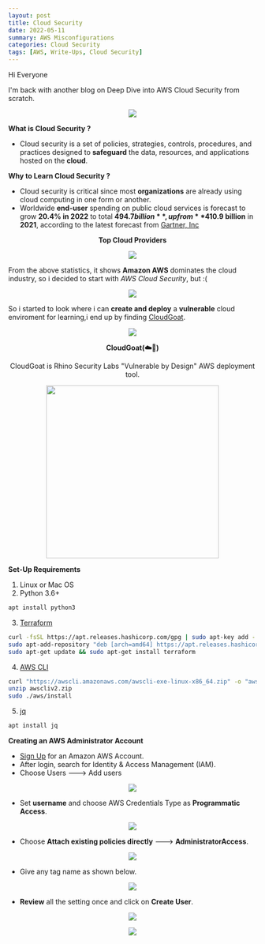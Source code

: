 ```yaml
---
layout: post
title: Cloud Security
date: 2022-05-11
summary: AWS Misconfigurations
categories: Cloud Security
tags: [AWS, Write-Ups, Cloud Security]
---
```


Hi Everyone

I'm back with another blog on Deep Dive into AWS Cloud Security from scratch.


<p align="center">
  <img src="/images/cloud/aws-logo.png">
</p>

**What is Cloud Security ?**          
* Cloud security is a set of policies, strategies, controls, procedures, and practices designed to **safeguard** the data, resources, and applications hosted on the **cloud**.

**Why to Learn Cloud Security ?**
* Cloud security is critical since most **organizations** are already using cloud computing in one form or another. 
* Worldwide **end-user** spending on public cloud services is forecast to grow **20.4% in 2022** to total **$494.7 billion**, up from **$410.9 billion** in **2021**, according to the latest forecast from [Gartner, Inc](https://www.gartner.com/en/newsroom/press-releases/2022-04-19-gartner-forecasts-worldwide-public-cloud-end-user-spending-to-reach-nearly-500-billion-in-2022#:~:text=IaaS%2C%20DaaS%20and%20PaaS%20to,latest%20forecast%20from%20Gartner%2C%20Inc.)

<p align="center"><strong>Top Cloud Providers</strong></p>
<p align="center">
  <img src="/images/cloud/cloud-provider.png">
</p>

From the above statistics, it shows **Amazon AWS** dominates the cloud industry, so i decided to start with _AWS Cloud Security_, but :(

<p align="center">
  <img src="https://media.giphy.com/media/8VIRj0jsCPIIBpKSDK/giphy.gif">
</p>

So i started to look where i can **create and deploy** a **vulnerable** cloud enviroment for learning,i end up by finding [CloudGoat](https://github.com/RhinoSecurityLabs/cloudgoat).

<p align="center">
  <img src="/images/cloud/vulnerable-labs.png">
</p>

<p align="center"><strong>CloudGoat(☁️🐐)</strong></p>      

<p align="center">CloudGoat is Rhino Security Labs "Vulnerable by Design" AWS deployment tool.</p>

<p align="center">
  <img src="https://rhinosecuritylabs.com/wp-content/uploads/2018/07/cloudgoat-e1533043938802-1140x400.jpg" width=350/>
</p>

**Set-Up Requirements**
1. Linux or Mac OS
2. Python 3.6+
```bash
apt install python3
```
3. [Terraform](https://www.terraform.io/downloads)
```bash
curl -fsSL https://apt.releases.hashicorp.com/gpg | sudo apt-key add -
sudo apt-add-repository "deb [arch=amd64] https://apt.releases.hashicorp.com $(lsb_release -cs) main"
sudo apt-get update && sudo apt-get install terraform
```
4. [AWS CLI](https://docs.aws.amazon.com/cli/latest/userguide/getting-started-install.html)
```bash
curl "https://awscli.amazonaws.com/awscli-exe-linux-x86_64.zip" -o "awscliv2.zip"
unzip awscliv2.zip
sudo ./aws/install
```
5. [jq](https://stedolan.github.io/jq/)
```bash
apt install jq
```
**Creating an AWS Administrator Account**
* [Sign Up](https://portal.aws.amazon.com/billing/signup#/start/email) for an Amazon AWS Account.
* After login, search for Identity & Access Management (IAM).
* Choose Users ---> Add users

<p align="center">
  <img src="/images/cloud/user.png">
</p>

* Set **username** and choose AWS Credentials Type as **Programmatic Access**.

<p align="center">
  <img src="/images/cloud/nameusers.png">
</p>

* Choose **Attach existing policies directly** ---> **AdministratorAccess**.

<p align="center">
  <img src="/images/cloud/permission.png">
</p>

* Give any tag name as shown below.

<p align="center">
  <img src="/images/cloud/tag.png">
</p>

* **Review** all the setting once and click on **Create User**.

<p align="center">
  <img src="/images/cloud/review.png">
</p>

<p align="center">
  <img src="/images/cloud/download.png">
</p>
